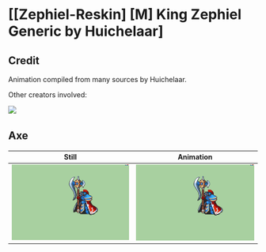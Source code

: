 # [\[Zephiel-Reskin\] \[M\] King Zephiel Generic by Huichelaar]

## Credit

Animation compiled from many sources by Huichelaar.

Other creators involved:

<img src="./Credits.png" />

## Axe

| Still | Animation |
| :---: | :-------: |
| ![Axe still](./Axe_000.png) | ![Axe animation](./Axe.gif) |
